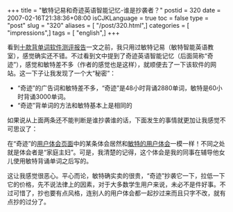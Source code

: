 +++
title = "敏特记易和奇迹英语智能记忆-谁是抄袭者？"
postid = 320
date = 2007-02-16T21:38:36+08:00
isCJKLanguage = true
toc = false
type = "post"
slug = "320"
aliases = [ "/post/320.html",]
categories = [ "impressions",]
tags = [ "english",]
+++


看到[十款背单词软件测评报告](https://blog.zengrong.net/post/319.html)一文之前，我只用过敏特记易（敏特智能英语教室），感觉确实还不错。不过看到文中提到了奇迹英语智能记忆（后面简称“奇迹”），感觉和敏特差不多（作者的感觉也是这样），就顺便去了一下该软件的网站。这一下子让我发现了一个大“秘密”：

-   “奇迹”的广告词和敏特差不多，“奇迹”是48小时背诵2880单词，敏特是60小时背诵3000单词。
-   “奇迹”背单词的方法和敏特基本上是相同的

如果说从上面两条还不能判断是谁抄袭谁的话，下面发生的事情就更加让我感觉不可思议了：

在“奇迹”的[用户体会页面](http://www.ee.qjnet.net/qjnet.net/userlearn.shtml)中的某条体会居然和[敏特的用户体会](http://www.mintelcn.com/mtjy/mtjy7.htm)一模一样！不同之处就是体会者是“家庭主妇”。可是，我清楚的记得，这个体会是我的同事在辅导他女儿使用敏特背诵单词之后写的。

这让我感觉很恶心。平心而论，敏特确实卖的很贵，“奇迹”抄袭它一下，拉低一下它的价格，先不说法律上的因素，对于大多数学生用户来说，未必不是件好事。不过可惜了，抄也要有点风格，连别人的用户体会都一起抄过来而且只字不改，就有点抄的过分了。

